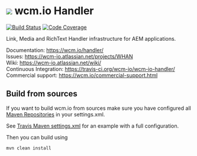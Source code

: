 <img src="https://wcm.io/images/favicon-16@2x.png"/> wcm.io Handler
======
[![Build Status](https://travis-ci.org/wcm-io/wcm-io-handler.png?branch=develop)](https://travis-ci.org/wcm-io/wcm-io-handler)
[![Code Coverage](https://codecov.io/gh/wcm-io/wcm-io-handler/branch/develop/graph/badge.svg)](https://codecov.io/gh/wcm-io/wcm-io-handler)

Link, Media and RichText Handler infrastructure for AEM applications.

Documentation: https://wcm.io/handler/<br/>
Issues: https://wcm-io.atlassian.net/projects/WHAN<br/>
Wiki: https://wcm-io.atlassian.net/wiki/<br/>
Continuous Integration: https://travis-ci.org/wcm-io/wcm-io-handler/<br/>
Commercial support: https://wcm.io/commercial-support.html


## Build from sources

If you want to build wcm.io from sources make sure you have configured all [Maven Repositories](https://wcm.io/maven.html) in your settings.xml.

See [Travis Maven settings.xml](https://github.com/wcm-io/wcm-io-handler/blob/master/.travis.maven-settings.xml) for an example with a full configuration.

Then you can build using

```
mvn clean install
```
